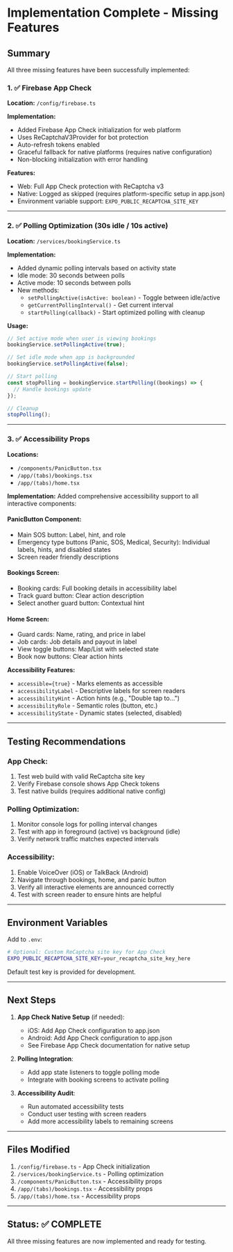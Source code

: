 # Implementation Complete - Missing Features

## Summary

All three missing features have been successfully implemented:

### 1. ✅ Firebase App Check
**Location:** `/config/firebase.ts`

**Implementation:**
- Added Firebase App Check initialization for web platform
- Uses ReCaptchaV3Provider for bot protection
- Auto-refresh tokens enabled
- Graceful fallback for native platforms (requires native configuration)
- Non-blocking initialization with error handling

**Features:**
- Web: Full App Check protection with ReCaptcha v3
- Native: Logged as skipped (requires platform-specific setup in app.json)
- Environment variable support: `EXPO_PUBLIC_RECAPTCHA_SITE_KEY`

---

### 2. ✅ Polling Optimization (30s idle / 10s active)
**Location:** `/services/bookingService.ts`

**Implementation:**
- Added dynamic polling intervals based on activity state
- Idle mode: 30 seconds between polls
- Active mode: 10 seconds between polls
- New methods:
  - `setPollingActive(isActive: boolean)` - Toggle between idle/active
  - `getCurrentPollingInterval()` - Get current interval
  - `startPolling(callback)` - Start optimized polling with cleanup

**Usage:**
```typescript
// Set active mode when user is viewing bookings
bookingService.setPollingActive(true);

// Set idle mode when app is backgrounded
bookingService.setPollingActive(false);

// Start polling
const stopPolling = bookingService.startPolling((bookings) => {
  // Handle bookings update
});

// Cleanup
stopPolling();
```

---

### 3. ✅ Accessibility Props
**Locations:** 
- `/components/PanicButton.tsx`
- `/app/(tabs)/bookings.tsx`
- `/app/(tabs)/home.tsx`

**Implementation:**
Added comprehensive accessibility support to all interactive components:

#### PanicButton Component:
- Main SOS button: Label, hint, and role
- Emergency type buttons (Panic, SOS, Medical, Security): Individual labels, hints, and disabled states
- Screen reader friendly descriptions

#### Bookings Screen:
- Booking cards: Full booking details in accessibility label
- Track guard button: Clear action description
- Select another guard button: Contextual hint

#### Home Screen:
- Guard cards: Name, rating, and price in label
- Job cards: Job details and payout in label
- View toggle buttons: Map/List with selected state
- Book now buttons: Clear action hints

**Accessibility Features:**
- `accessible={true}` - Marks elements as accessible
- `accessibilityLabel` - Descriptive labels for screen readers
- `accessibilityHint` - Action hints (e.g., "Double tap to...")
- `accessibilityRole` - Semantic roles (button, etc.)
- `accessibilityState` - Dynamic states (selected, disabled)

---

## Testing Recommendations

### App Check:
1. Test web build with valid ReCaptcha site key
2. Verify Firebase console shows App Check tokens
3. Test native builds (requires additional native config)

### Polling Optimization:
1. Monitor console logs for polling interval changes
2. Test with app in foreground (active) vs background (idle)
3. Verify network traffic matches expected intervals

### Accessibility:
1. Enable VoiceOver (iOS) or TalkBack (Android)
2. Navigate through bookings, home, and panic button
3. Verify all interactive elements are announced correctly
4. Test with screen reader to ensure hints are helpful

---

## Environment Variables

Add to `.env`:
```bash
# Optional: Custom ReCaptcha site key for App Check
EXPO_PUBLIC_RECAPTCHA_SITE_KEY=your_recaptcha_site_key_here
```

Default test key is provided for development.

---

## Next Steps

1. **App Check Native Setup** (if needed):
   - iOS: Add App Check configuration to app.json
   - Android: Add App Check configuration to app.json
   - See Firebase App Check documentation for native setup

2. **Polling Integration**:
   - Add app state listeners to toggle polling mode
   - Integrate with booking screens to activate polling

3. **Accessibility Audit**:
   - Run automated accessibility tests
   - Conduct user testing with screen readers
   - Add more accessibility labels to remaining screens

---

## Files Modified

1. `/config/firebase.ts` - App Check initialization
2. `/services/bookingService.ts` - Polling optimization
3. `/components/PanicButton.tsx` - Accessibility props
4. `/app/(tabs)/bookings.tsx` - Accessibility props
5. `/app/(tabs)/home.tsx` - Accessibility props

---

## Status: ✅ COMPLETE

All three missing features are now implemented and ready for testing.
